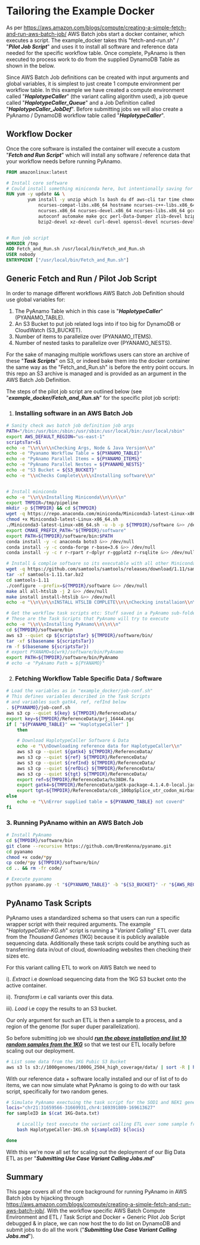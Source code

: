 # Tailoring the Example Docker

As per https://aws.amazon.com/blogs/compute/creating-a-simple-fetch-and-run-aws-batch-job/ AWS Batch jobs start a docker container, which executes a script. The example_docker takes this "fetch-and-run.sh" / "***Pilot Job Script***" and uses it to install all software and reference data needed for the specific workflow table. Once complete, PyAnamo is then executed to process work to do from the supplied DynamoDB Table as shown in the below.

Since AWS Batch Job definitions can be created with input arguments and global variables, it is simplest to just create 1 compute environment per workflow table. In this example we have created a compute environment called "***HaplotypeCaller***" (the variant calling algorithm used), a job queue called "***HaplotypeCaller_Queue***" and a Job Definition called "***HaplotypeCaller_JobDef***". Before submitting jobs we will also create a PyAnamo / DynamoDB workflow table called "***HaplotypeCaller***".



## Workflow Docker 

Once the core software is installed the container will execute a custom "***Fetch and Run Script***" which will install any software / reference data that your workflow needs before running PyAnamo.

```dockerfile
FROM amazonlinux:latest

# Install core software
# Could install something miniconda here, but intentionally saving for the job script
RUN yum -y update && \
        yum install -y unzip which ls bash du df aws-cli tar time chmod \ 
        	ncurses-compat-libs.x86_64 hostname ncurses-c++-libs.x86_64 \ 
        	ncurses.x86_64 ncurses-devel.x86_64 ncurses-libs.x86_64 gcc \ 
        	autoconf automake make gcc perl-Data-Dumper zlib-devel bzip2 \ 
        	bzip2-devel xz-devel curl-devel openssl-devel ncurses-devel java-1.8.0-openjdk wget curl


# Run job script
WORKDIR /tmp
ADD Fetch_and_Run.sh /usr/local/bin/Fetch_and_Run.sh
USER nobody
ENTRYPOINT ["/usr/local/bin/Fetch_and_Run.sh"]
```



## Generic Fetch and Run / Pilot Job Script

In order to manage different workflows AWS Batch Job Definition should use global variables for:

1. The PyAnamo Table which in this case is "***HaplotypeCaller***"  (PYANAMO_TABLE).
2. An S3 Bucket to put job related logs into if too big for DynamoDB or CloudWatch (S3_BUCKET).
3. Number of items to parallelize over (PYANAMO_ITEMS).
4. Number of nested tasks to parallelize over (PYANAMO_NESTS).

For the sake of managing multiple workflows users can store an archive of these "***Task Scripts***" on S3, or indeed bake them into the docker container the same way as the "Fetch_and_Run.sh" is before the entry point occurs. In this repo an S3 archive is managed and is provided as an argument in the AWS Batch Job Definition.

The steps of the pilot job script are outlined below (see "***example_docker/Fetch_and_Run.sh***" for the specific pilot job script):

1. ### **Installing software in an AWS Batch Job**

```bash
# Sanity check aws batch job definition job args
PATH="/bin:/usr/bin:/sbin:/usr/sbin:/usr/local/bin:/usr/local/sbin"
export AWS_DEFAULT_REGION="us-east-1"
scriptsTar=$1
echo -e "\\n\\n\\nChecking Args, Node & Java Version\\n"
echo -e "Pyanamo Workflow Table = ${PYANAMO_TABLE}"
echo -e "PyAnamo Parallel Items = ${PYANAMO_ITEMS}"
echo -e "PyAnamo Parallel Nestes = ${PYANAMO_NESTS}"
echo -e "S3 Bucket = ${S3_BUCKET}"
echo -e "\\nChecks Complete\\n\\nInstalling software\\n"


# Install miniconda
echo -e "\\n\\nInstalling Miniconda\\n\\n\\n"
export TMPDIR=/tmp/pipeline
mkdir -p ${TMPDIR} && cd ${TMPDIR}
wget -q https://repo.anaconda.com/miniconda/Miniconda3-latest-Linux-x86_64.sh
chmod +x Miniconda3-latest-Linux-x86_64.sh
./Miniconda3-latest-Linux-x86_64.sh -u -b -p ${TMPDIR}/software &>> /dev/null
export CMAKE_PREFIX_PATH="${TMPDIR}/software"
export PATH=${TMPDIR}/software/bin:$PATH
conda install -y -c anaconda boto3 &>> /dev/null
conda install -y -c conda-forge r-base=3.6 &>> /dev/null
conda install -y -c r r-rpart r-dplyr r-ggplot2 r-rsqlite &>> /dev/null

# Install & complie software so its executable with all other Miniconda software
wget -q https://github.com/samtools/samtools/releases/download/1.11/samtools-1.11.tar.bz2
tar -xf samtools-1.11.tar.bz2
cd samtools-1.11
./configure --prefix=${TMPDIR}/software &>> /dev/null
make all all-htslib -j 2 &>> /dev/null
make install install-htslib &>> /dev/null
echo -e "\\n\\n\\nINSTALL HTSLIB COMPLETE\\n\\nChecking installaion\\n\n"

# Get the workflow task scripts etc: Stuff saved in a PyAnamo sub-folder
# These are the Task Scripts that PyAnamo will try to execute
echo -e "\\n\\nInstalling PyAnamo\\n\\n\\n"
cd ${TMPDIR}/software/bin
aws s3 --quiet cp ${scriptsTar} ${TMPDIR}/software/bin/
tar -xf $(basename ${scriptsTar})
rm -f $(basename ${scriptsTar})
# export PYANAMO=${wrk}/software/bin/PyAnamo
export PATH=${TMPDIR}/software/bin/PyAnamo
# echo -e "PyAnamo Path = ${PYANAMO}"
```



2. ### **Fetching Workflow Table Specific Data / Software**

```bash
# Load the variables as in "example_docker/job-conf.sh"
# This defines variables described in the Task Scripts
# and variables such gatk4, ref, refInd below
. ${PYANAMO}/job-conf.sh
aws s3 cp --quiet ${key} ${TMPDIR}/ReferenceData/
export key=${TMPDIR}/ReferenceData/prj_16444.ngc
if [ "${PYANAMO_TABLE}" == "HaplotypeCaller" ]
	then

	# Download HaplotypeCaller Software & Data
	echo -e "\\nDownloading reference data for HaplotypeCaller\\n"
	aws s3 cp --quiet ${gatk4} ${TMPDIR}/ReferenceData/
	aws s3 cp --quiet ${ref} ${TMPDIR}/ReferenceData/
	aws s3 cp --quiet ${refInd} ${TMPDIR}/ReferenceData/
	aws s3 cp --quiet ${refDic} ${TMPDIR}/ReferenceData/
	aws s3 cp --quiet ${tgt} ${TMPDIR}/ReferenceData/
	export ref=${TMPDIR}/ReferenceData/hs38DH.fa
	export gatk4=${TMPDIR}/ReferenceData/gatk-package-4.1.4.0-local.jar
	export tgt=${TMPDIR}/ReferenceData/cds_100bpSplice_utr_codon_mirbase.bed
else
	echo -e "\\nError supplied table = ${PYANAMO_TABLE} not coverd"
fi
```



### 3. Running PyAnamo within an AWS Batch Job

```bash
# Install PyAnamo
cd ${TMPDIR}/software/bin
git clone --recursive https://github.com/BrenKenna/pyanamo.git
cd pyanamo
chmod +x code/*py
cp code/*py ${TMPDIR}/software/bin/
cd .. && rm -fr code/

# Execute pyanamo
python pyanamo.py -t "${PYANAMO_TABLE}" -b "${S3_BUCKET}" -r "${AWS_REGION}"
```



## PyAnamo Task Scripts

PyAnamo uses a standardized schema so that users can run a specific wrapper script with their required arguments. The example "*HaplotypeCaller-KG.sh*" script is running a "*Variant Calling*" ETL over data from the *Thousand Genomes* (1KG) because it is publicly available sequencing data. Additionally these task scripts could be anything such as transferring data in/out of cloud, downloading websites then checking their sizes etc.

For this variant calling ETL to work on AWS Batch we need to 

i). *Extract* i.e download sequencing data from the 1KG S3 bucket onto the active container.

ii). *Transform* i.e call variants over this data.

iii). *Load* i.e copy the results to an S3 bucket.

Our only argument for such an ETL is then a sample to a process, and a region of the genome (for super duper parallelization).

So before submitting job we should **<u>*run the above installation and list 10 random samples from the 1KG*</u>** so that we test our ETL locally before scaling out our deployment.

```bash
# List some data from the 1KG Pubic S3 Bucket
aws s3 ls s3://1000genomes/1000G_2504_high_coverage/data/ | sort -R | head | sed 's/\///g' | awk '{print $NF}' > 1KG-Data.txt
```

With our reference data + software locally installed and our of list of to do items, we can now simulate what PyAnamo is going to do with our task script, specifically for two random genes.

```bash
# Simulate PyAnamo exectuing the task script for the SOD1 and NEK1 genes
locis="chr21:31659566-31669931,chr4:169391809-169613627"
for sampleID in $(cat 1KG-Data.txt)

	# Locallly test execute the variant calling ETL over some sample from the 1KG bucket
	bash HaplotypeCaller-1KG.sh ${sampleID} ${locis}

done
```

With this we're now all set for scaling out the deployment of our Big Data ETL as per "***Submitting Use Case Variant Calling Jobs.md***"

## Summary

This page covers all of the core background for running PyAnamo in AWS Batch jobs by hijacking through https://aws.amazon.com/blogs/compute/creating-a-simple-fetch-and-run-aws-batch-job/. With the workflow specific AWS Batch Compute Environment and ETL / Task Script and Docker + Generic Pilot Job Script debugged & in place, we can now host the to do list on DynamoDB and submit jobs to do all the work ("***Submitting Use Case Variant Calling Jobs.md***").
